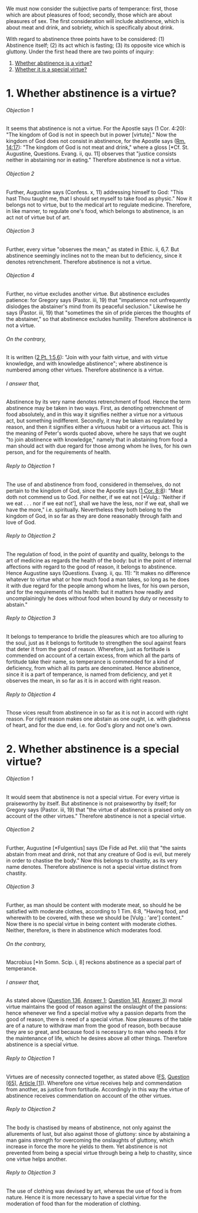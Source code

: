 We must now consider the subjective parts of temperance: first, those which are about pleasures of food; secondly, those which are about pleasures of sex. The first consideration will include abstinence, which is about meat and drink, and sobriety, which is specifically about drink.  

With regard to abstinence three points have to be considered: (1) Abstinence itself; (2) its act which is fasting; (3) its opposite vice which is gluttony. Under the first head there are two points of inquiry:  

1. [ Whether abstinence is a virtue?](#1.%20Whether%20abstinence%20is%20a%20virtue?)
2. [ Whether it is a special virtue?](#2.%20Whether%20abstinence%20is%20a%20special%20virtue?)



# 1. Whether abstinence is a virtue? 

###### Objection 1
It seems that abstinence is not a virtue. For the Apostle says (1 Cor. 4:20): "The kingdom of God is not in speech but in power \[virtute\]." Now the kingdom of God does not consist in abstinence, for the Apostle says ([Rm. 14:17](http://bible.gospelcom.net/bible?Rm++14:17)): "The kingdom of God is not meat and drink," where a gloss \[\*Cf. St. Augustine, Questions. Evang. ii, qu. 11\] observes that "justice consists neither in abstaining nor in eating." Therefore abstinence is not a virtue.  

###### Objection 2
Further, Augustine says (Confess. x, 11) addressing himself to God: "This hast Thou taught me, that I should set myself to take food as physic." Now it belongs not to virtue, but to the medical art to regulate medicine. Therefore, in like manner, to regulate one's food, which belongs to abstinence, is an act not of virtue but of art.  

###### Objection 3
Further, every virtue "observes the mean," as stated in Ethic. ii, 6,7. But abstinence seemingly inclines not to the mean but to deficiency, since it denotes retrenchment. Therefore abstinence is not a virtue.  

###### Objection 4
Further, no virtue excludes another virtue. But abstinence excludes patience: for Gregory says (Pastor. iii, 19) that "impatience not unfrequently dislodges the abstainer's mind from its peaceful seclusion." Likewise he says (Pastor. iii, 19) that "sometimes the sin of pride pierces the thoughts of the abstainer," so that abstinence excludes humility. Therefore abstinence is not a virtue.  

###### On the contrary,
It is written ([2 Pt. 1:5,6](http://bible.gospelcom.net/bible?2+Pt++1:5,6)): "Join with your faith virtue, and with virtue knowledge, and with knowledge abstinence"; where abstinence is numbered among other virtues. Therefore abstinence is a virtue.  

###### I answer that,
Abstinence by its very name denotes retrenchment of food. Hence the term abstinence may be taken in two ways. First, as denoting retrenchment of food absolutely, and in this way it signifies neither a virtue nor a virtuous act, but something indifferent. Secondly, it may be taken as regulated by reason, and then it signifies either a virtuous habit or a virtuous act. This is the meaning of Peter's words quoted above, where he says that we ought "to join abstinence with knowledge," namely that in abstaining from food a man should act with due regard for those among whom he lives, for his own person, and for the requirements of health.  

###### Reply to Objection 1
The use of and abstinence from food, considered in themselves, do not pertain to the kingdom of God, since the Apostle says ([1 Cor. 8:8](http://bible.gospelcom.net/bible?1+Cor++8:8)): "Meat doth not commend us to God. For neither, if we eat not \[\*Vulg.: 'Neither if we eat . . . nor if we eat not'\], shall we have the less, nor if we eat, shall we have the more," i.e. spiritually. Nevertheless they both belong to the kingdom of God, in so far as they are done reasonably through faith and love of God.  

###### Reply to Objection 2
The regulation of food, in the point of quantity and quality, belongs to the art of medicine as regards the health of the body: but in the point of internal affections with regard to the good of reason, it belongs to abstinence. Hence Augustine says (Questions. Evang. ii, qu. 11): "It makes no difference whatever to virtue what or how much food a man takes, so long as he does it with due regard for the people among whom he lives, for his own person, and for the requirements of his health: but it matters how readily and uncomplainingly he does without food when bound by duty or necessity to abstain."  

###### Reply to Objection 3
It belongs to temperance to bridle the pleasures which are too alluring to the soul, just as it belongs to fortitude to strengthen the soul against fears that deter it from the good of reason. Wherefore, just as fortitude is commended on account of a certain excess, from which all the parts of fortitude take their name, so temperance is commended for a kind of deficiency, from which all its parts are denominated. Hence abstinence, since it is a part of temperance, is named from deficiency, and yet it observes the mean, in so far as it is in accord with right reason.  

###### Reply to Objection 4
Those vices result from abstinence in so far as it is not in accord with right reason. For right reason makes one abstain as one ought, i.e. with gladness of heart, and for the due end, i.e. for God's glory and not one's own.  




# 2. Whether abstinence is a special virtue? 

###### Objection 1
It would seem that abstinence is not a special virtue. For every virtue is praiseworthy by itself. But abstinence is not praiseworthy by itself; for Gregory says (Pastor. iii, 19) that "the virtue of abstinence is praised only on account of the other virtues." Therefore abstinence is not a special virtue.  

###### Objection 2
Further, Augustine \[\*Fulgentius\] says (De Fide ad Pet. xlii) that "the saints abstain from meat and drink, not that any creature of God is evil, but merely in order to chastise the body." Now this belongs to chastity, as its very name denotes. Therefore abstinence is not a special virtue distinct from chastity.  

###### Objection 3
Further, as man should be content with moderate meat, so should he be satisfied with moderate clothes, according to 1 Tim. 6:8, "Having food, and wherewith to be covered, with these we should be \[Vulg.: 'are'\] content." Now there is no special virtue in being content with moderate clothes. Neither, therefore, is there in abstinence which moderates food.  

###### On the contrary,
Macrobius \[\*In Somn. Scip. i, 8\] reckons abstinence as a special part of temperance.  

###### I answer that,
As stated above ([Question 136](../125.%20Vices%20Opposed%20to%20Fortitude/136.%20Patience.md), [Answer 1](../125.%20Vices%20Opposed%20to%20Fortitude/136.%20Patience.md#1.%20Whether%20patience%20is%20a%20virtue?%20); [Question 141](../141.%20Temperance/141.%20Temperance.md), [Answer 3](../141.%20Temperance/141.%20Temperance.md#3.%20Whether%20temperance%20is%20only%20about%20desires%20and%20pleasures?%20)) moral virtue maintains the good of reason against the onslaught of the passions: hence whenever we find a special motive why a passion departs from the good of reason, there is need of a special virtue. Now pleasures of the table are of a nature to withdraw man from the good of reason, both because they are so great, and because food is necessary to man who needs it for the maintenance of life, which he desires above all other things. Therefore abstinence is a special virtue.  

###### Reply to Objection 1
Virtues are of necessity connected together, as stated above ([FS](../FS.html), [Question \[65\]](../FS/FS065.html#FSQ65OUTP1), [Article \[1\]](../FS/FS065.html#FSQ65A1THEP1)). Wherefore one virtue receives help and commendation from another, as justice from fortitude. Accordingly in this way the virtue of abstinence receives commendation on account of the other virtues.  

###### Reply to Objection 2
The body is chastised by means of abstinence, not only against the allurements of lust, but also against those of gluttony: since by abstaining a man gains strength for overcoming the onslaughts of gluttony, which increase in force the more he yields to them. Yet abstinence is not prevented from being a special virtue through being a help to chastity, since one virtue helps another.  

###### Reply to Objection 3
The use of clothing was devised by art, whereas the use of food is from nature. Hence it is more necessary to have a special virtue for the moderation of food than for the moderation of clothing.